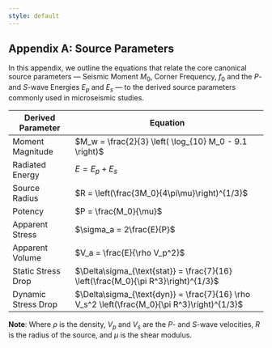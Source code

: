 ```yaml
---
style: default
---
```


## Appendix A: Source Parameters

In this appendix, we outline the equations that relate the core canonical source parameters — Seismic Moment $M_0$, Corner Frequency, $f_0$ and the *P*- and *S*-wave Energies $E_p$ and $E_s$ — to the derived source parameters commonly used in microseismic studies.

| Derived Parameter     | Equation                                                                                                  |
|-----------------------|-----------------------------------------------------------------------------------------------------------|
| Moment Magnitude      | $M_w = \frac{2}{3} \left( \log_{10} M_0 - 9.1 \right)$                                                   |
| Radiated Energy       | $E = E_p + E_s$                                                                                          |
| Source Radius         | $R = \left(\frac{3M_0}{4\pi\mu}\right)^{1/3}$                                                            |
| Potency               | $P = \frac{M_0}{\mu}$                                                                                    |
| Apparent Stress       | $\sigma_a = 2\frac{E}{P}$                                                                              |
| Apparent Volume       | $V_a = \frac{E}{\rho V_p^2}$                                                                             |
| Static Stress Drop    | $\Delta\sigma_{\text{stat}} = \frac{7}{16} \left(\frac{M_0}{\pi R^3}\right)^{1/3}$                       |
| Dynamic Stress Drop   | $\Delta\sigma_{\text{dyn}} = \frac{7}{16} \rho V_s^2 \left(\frac{M_0}{\pi R^3}\right)^{1/3}$  |            |

**Note**: Where $\rho$ is the density, $V_p$ and $V_s$ are the *P*- and *S*-wave velocities, $R$ is the radius of the source, and $\mu$ is the shear modulus.
<!--stackedit_data:
eyJoaXN0b3J5IjpbLTg3OTgyNDU0NCwxNTUxNjI0MjAwLC00NT
Y2MDE5NjYsLTE5OTc4MTMwNzksMTc0NDY1Njc5XX0=
-->